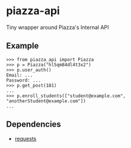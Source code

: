 # piazza-api

Tiny wrapper around Piazza's Internal API

## Example
```
>>> from piazza_api import Piazza
>>> p = Piazza("hl5qm84dl4t3x2")
>>> p.user_auth()
Email: ...
Password: ...
>>> p.get_post(181)
...
>>> p.enroll_students(["student@example.com", "anotherStudent@example.com"])
...
```

## Dependencies

* [requests](http://python-requests.org/)
